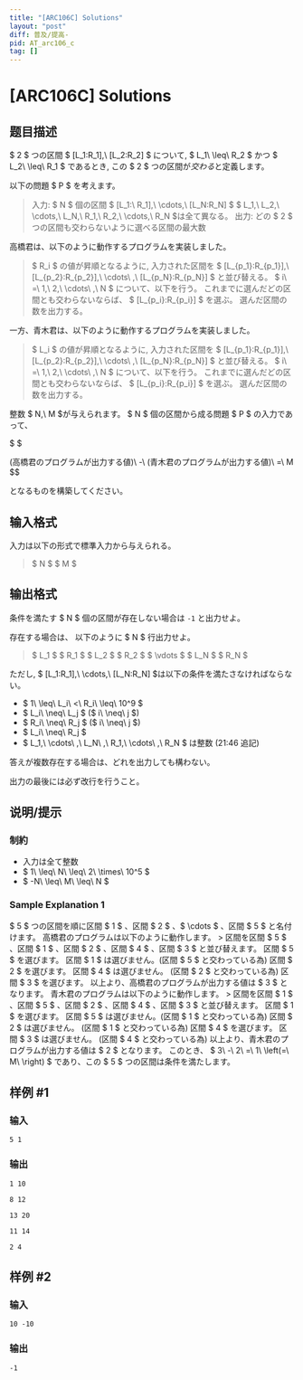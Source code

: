 ```yaml
---
title: "[ARC106C] Solutions"
layout: "post"
diff: 普及/提高-
pid: AT_arc106_c
tag: []
---
```


# [ARC106C] Solutions

## 题目描述

[problemUrl]: https://atcoder.jp/contests/arc106/tasks/arc106_c

$ 2 $ つの区間 $ [L_1:R_1],\ [L_2:R_2] $ について, $ L_1\ \leq\ R_2 $ かつ $ L_2\ \leq\ R_1 $ であるとき, この $ 2 $ つの区間が*交わる*と定義します。

以下の問題 $ P $ を考えます。

> 入力: $ N $ 個の区間 $ [L_1:\ R_1],\ \cdots,\ [L_N:R_N] $ $ L_1,\ L_2,\ \cdots,\ L_N,\ R_1,\ R_2,\ \cdots,\ R_N $は全て異なる。 出力: どの $ 2 $ つの区間も交わらないように選べる区間の最大数

高橋君は、以下のように動作するプログラムを実装しました。

> $ R_i $ の値が昇順となるように, 入力された区間を $ [L_{p_1}:R_{p_1}],\ [L_{p_2}:R_{p_2}],\ \cdots\ ,\ [L_{p_N}:R_{p_N}] $ と並び替える。 $ i\ =\ 1,\ 2,\ \cdots\ ,\ N $ について、以下を行う。 これまでに選んだどの区間とも交わらないならば、 $ [L_{p_i}:R_{p_i}] $ を選ぶ。 選んだ区間の数を出力する。

一方、青木君は、以下のように動作するプログラムを実装しました。

> $ L_i $ の値が昇順となるように, 入力された区間を $ [L_{p_1}:R_{p_1}],\ [L_{p_2}:R_{p_2}],\ \cdots\ ,\ [L_{p_N}:R_{p_N}] $ と並び替える。 $ i\ =\ 1,\ 2,\ \cdots\ ,\ N $ について、以下を行う。 これまでに選んだどの区間とも交わらないならば、 $ [L_{p_i}:R_{p_i}] $ を選ぶ。 選んだ区間の数を出力する。

整数 $ N,\ M $が与えられます。 $ N $ 個の区間から成る問題 $ P $ の入力であって、

$ $
(高橋君のプログラムが出力する値)\ -\ (青木君のプログラムが出力する値)\ =\ M $$

となるものを構築してください。

## 输入格式

入力は以下の形式で標準入力から与えられる。

> $ N $ $ M $

## 输出格式

条件を満たす $ N $ 個の区間が存在しない場合は `-1` と出力せよ。

存在する場合は、 以下のように $ N $ 行出力せよ。

> $ L_1 $ $ R_1 $ $ L_2 $ $ R_2 $ $ \vdots $ $ L_N $ $ R_N $

ただし, $ [L_1:R_1],\ \cdots,\ [L_N:R_N] $は以下の条件を満たさなければならない。

- $ 1\ \leq\ L_i\ <\ R_i\ \leq\ 10^9 $
- $ L_i\ \neq\ L_j $ ($ i\ \neq\ j $)
- $ R_i\ \neq\ R_j $ ($ i\ \neq\ j $)
- $ L_i\ \neq\ R_j $
- $ L_1,\ \cdots\ ,\ L_N\ ,\ R_1,\ \cdots\ ,\ R_N $ は整数 (21:46 追記)

答えが複数存在する場合は、どれを出力しても構わない。

出力の最後には必ず改行を行うこと。

## 说明/提示

### 制約

- 入力は全て整数
- $ 1\ \leq\ N\ \leq\ 2\ \times\ 10^5 $
- $ -N\ \leq\ M\ \leq\ N $

### Sample Explanation 1

$ 5 $ つの区間を順に区間 $ 1 $ 、区間 $ 2 $ 、$ \cdots $ 、区間 $ 5 $ と名付けます。 高橋君のプログラムは以下のように動作します。 &gt; 区間を区間 $ 5 $ 、区間 $ 1 $ 、区間 $ 2 $ 、区間 $ 4 $ 、区間 $ 3 $ と並び替えます。 区間 $ 5 $ を選びます。 区間 $ 1 $ は選びません。(区間 $ 5 $ と交わっている為) 区間 $ 2 $ を選びます。 区間 $ 4 $ は選びません。 (区間 $ 2 $ と交わっている為) 区間 $ 3 $ を選びます。 以上より、高橋君のプログラムが出力する値は $ 3 $ となります。 青木君のプログラムは以下のように動作します。 &gt; 区間を区間 $ 1 $ 、区間 $ 5 $ 、区間 $ 2 $ 、区間 $ 4 $ 、区間 $ 3 $ と並び替えます。 区間 $ 1 $ を選びます。 区間 $ 5 $ は選びません。(区間 $ 1 $ と交わっている為) 区間 $ 2 $ は選びません。 (区間 $ 1 $ と交わっている為) 区間 $ 4 $ を選びます。 区間 $ 3 $ は選びません。 (区間 $ 4 $ と交わっている為) 以上より、青木君のプログラムが出力する値は $ 2 $ となります。 このとき、 $ 3\ -\ 2\ =\ 1\ \left(=\ M\ \right) $ であり、この $ 5 $ つの区間は条件を満たします。

## 样例 #1

### 输入

```
5 1
```

### 输出

```
1 10
8 12
13 20
11 14
2 4
```

## 样例 #2

### 输入

```
10 -10
```

### 输出

```
-1
```

